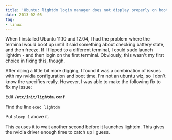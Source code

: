 ```yaml
---
title: 'Ubuntu: lightdm login manager does not display properly on boot'
date: 2013-02-05
tag:
- linux
---
```

When I installed Ubuntu 11.10 and 12.04, I had the problem where the terminal would boot up until it said something about checking battery state, and then freeze.  If I flipped to a different terminal, I could sudo launch lightdm - and then login on the first terminal.  Obviously, this wasn't my first choice in fixing this, though.

<!--more-->

After doing a little bit more digging, I found it was a combination of issues with my nvidia configuration and boot time.  I'm not an ubuntu wiz, so I don't know the specifics really.  However, I was able to make the following fix to fix my issue:

Edit **`/etc/init/lightdm.conf`**

Find the line `exec lightdm`

Put `sleep 1` above it.

This causes it to wait another second before it launches lightdm.  This gives the nvidia driver enough time to catch up I guess.
